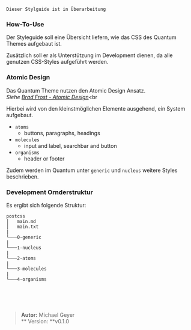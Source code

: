 `Dieser Stylguide ist in Überarbeitung`

### How-To-Use

Der Styleguide soll eine Übersicht liefern, wie das CSS des Quantum Themes aufgebaut ist.<br>

Zusätzlich soll er als Unterstützung im Development dienen, da alle genutzen CSS-Styles aufgeführt werden.

### Atomic Design

Das Quantum Theme nutzen den Atomic Design Ansatz.<br>
_Siehe [Brad Frost - Atomic Design](https://bradfrost.com/blog/post/atomic-web-design/)_<br

Hierbei wird von den kleinstmöglichen Elemente ausgehend, ein System aufgebaut.<br>

-   `atoms`
    -   buttons, paragraphs, headings
-   `molecules`
    -   input and label, searchbar and button
-   `organisms`
    -   header or footer

Zudem werden im Quantum unter `generic` und `nucleus` weitere Styles beschrieben.

### Development Ornderstruktur

Es ergibt sich folgende Struktur:<br>

```
postcss
│   main.md
│   main.txt
|
└───0-generic
|
└───1-nucleus
|
└───2-atoms
|
└───3-molecules
|
└───4-organisms

```

<br><br><br>

> **Autor:** Michael Geyer<br>** Version: **v0.1.0<br>

